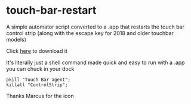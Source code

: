# touch-bar-restart
A simple automator script converted to a .app that restarts the touch bar control strip (along with the escape key for 2018 and older touchbar models)

Click [here](https://github.com/zacharyspaton/touch-bar-restart/raw/master/Restart%20Control%20Strip.app.zip) to download it

It's literally just a shell command made quick and easy to run with a .app you can chuck in your dock
```
pkill "Touch Bar agent";
killall "ControlStrip";
```

Thanks Marcus for the icon
